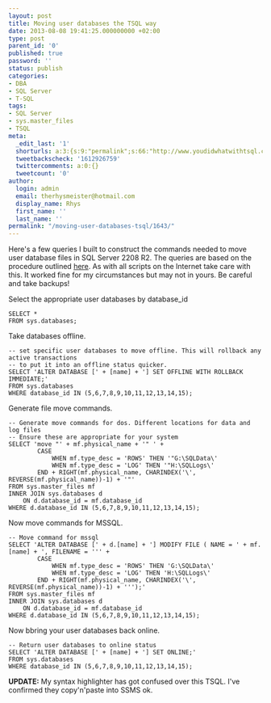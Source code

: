 ```yaml
---
layout: post
title: Moving user databases the TSQL way
date: 2013-08-08 19:41:25.000000000 +02:00
type: post
parent_id: '0'
published: true
password: ''
status: publish
categories:
- DBA
- SQL Server
- T-SQL
tags:
- SQL Server
- sys.master_files
- TSQL
meta:
  _edit_last: '1'
  shorturls: a:3:{s:9:"permalink";s:66:"http://www.youdidwhatwithtsql.com/moving-user-databases-tsql/1643/";s:7:"tinyurl";s:26:"http://tinyurl.com/lccnx8s";s:4:"isgd";s:19:"http://is.gd/jFx44r";}
  tweetbackscheck: '1612926759'
  twittercomments: a:0:{}
  tweetcount: '0'
author:
  login: admin
  email: therhysmeister@hotmail.com
  display_name: Rhys
  first_name: ''
  last_name: ''
permalink: "/moving-user-databases-tsql/1643/"
---
```

Here's a few queries I built to construct the commands needed to move user database files in SQL Server 2208 R2. The queries are based on the procedure outlined [here](http://technet.microsoft.com/en-us/library/ms345483(v=sql.105).aspx "SQL Server move user databases"). As with all scripts on the Internet take care with this. It worked fine for my circumstances but may not in yours. Be careful and take backups!

Select the appropriate user databases by database\_id

```
SELECT *
FROM sys.databases;
```

Take databases offline.

```
-- set specific user databases to move offline. This will rollback any active transactions
-- to put it into an offline status quicker.
SELECT 'ALTER DATABASE [' + [name] + '] SET OFFLINE WITH ROLLBACK IMMEDIATE;'
FROM sys.databases
WHERE database_id IN (5,6,7,8,9,10,11,12,13,14,15);
```

Generate file move commands.

```
-- Generate move commands for dos. Different locations for data and log files
-- Ensure these are appropriate for your system
SELECT 'move "' + mf.physical_name + '" ' +
		CASE
			WHEN mf.type_desc = 'ROWS' THEN '"G:\SQLData\'
			WHEN mf.type_desc = 'LOG' THEN '"H:\SQLLogs\'
		END + RIGHT(mf.physical_name, CHARINDEX('\', REVERSE(mf.physical_name))-1) + '"'
FROM sys.master_files mf
INNER JOIN sys.databases d
	ON d.database_id = mf.database_id
WHERE d.database_id IN (5,6,7,8,9,10,11,12,13,14,15);
```

Now move commands for MSSQL.

```
-- Move command for mssql
SELECT 'ALTER DATABASE [' + d.[name] + '] MODIFY FILE ( NAME = ' + mf.[name] + ', FILENAME = ''' +
		CASE
			WHEN mf.type_desc = 'ROWS' THEN 'G:\SQLData\'
			WHEN mf.type_desc = 'LOG' THEN 'H:\SQLLogs\'
		END + RIGHT(mf.physical_name, CHARINDEX('\', REVERSE(mf.physical_name))-1) + ''');'
FROM sys.master_files mf
INNER JOIN sys.databases d
	ON d.database_id = mf.database_id
WHERE d.database_id IN (5,6,7,8,9,10,11,12,13,14,15);
```

Now bbring your user databases back online.

```
-- Return user databases to online status
SELECT 'ALTER DATABASE [' + [name] + '] SET ONLINE;'
FROM sys.databases
WHERE database_id IN (5,6,7,8,9,10,11,12,13,14,15);
```

**UPDATE:** My syntax highlighter has got confused over this TSQL. I've confirmed they copy'n'paste into SSMS ok.

